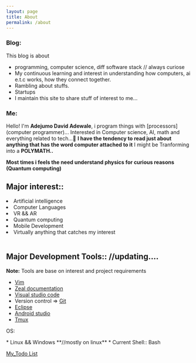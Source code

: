 ```yaml
---
layout: page
title: About
permalink: /about
---
```


### Blog:

This blog is about
* programming, computer science, diff software stack // always curiose
* My continuous learning and interest in understanding how computers, ai e.t.c works, how they connect together.
* Rambling about stuffs.
* Startups
* I maintain this site to share stuff of interest to me...


### Me:

Hello! I'm **Adejumo David Adewale**, i program things with [processors](computer programmer)...
Interested in Computer science, AI, math and everything related to tech...🎹️ **I have the tendency to read just about anything that has the word computer attached to it**  I might be Tranforming into a **POLYMATH..** 

		
>
**Most times i feels the need understand physics for curious reasons (Quantum computing)**
>



## **Major interest**::<br>
<div>
	<li>Artificial intelligence</li>
	<li>Computer Languages</li>
	<li>VR && AR</li>
	<li>Quantum computing</li>
	<li>Mobile Development</li>	
	<li>Virtually anything that catches my interest</li>
</div><br>


## **Major Development Tools**:: //updating.... <br>
<b>Note:</b> Tools are base on interest and project requirements

* [Vim](https://en.wikipedia.org/wiki/Vim_(text_editor))
* [Zeal documentation](https://github.com/zealdocs/zeal)
* [Visual studio code](https://github.com/microsoft/vscode)
* Version control => [Git](https://en.wikipedia.org/wiki/Git)
* [Eclipse](https://en.wikipedia.org/wiki/Eclipse_(software))
* [Android studio](https://developer.android.com/studio/index.html) 
* [Tmux]()
<p>OS:</p>
* Linux && Windows **//mostly on linux**
* Current Shell:: Bash
<br>


[My_Todo List](/todo.html)
